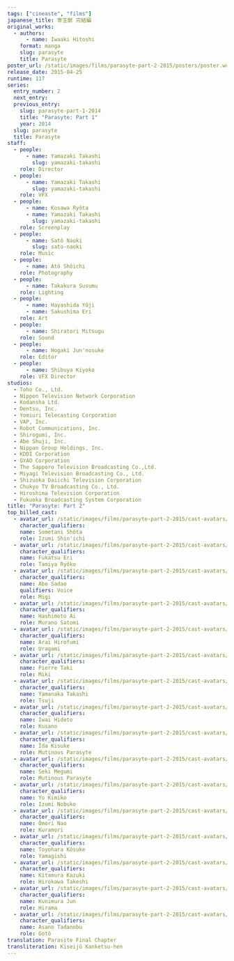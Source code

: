 ```yaml
---
tags: ["cineaste", "films"]
japanese_title: 寄生獣 完結編
original_works:
  - authors:
      - name: Iwaaki Hitoshi
    format: manga
    slug: parasyte
    title: Parasyte
poster_url: /static/images/films/parasyte-part-2-2015/posters/poster.webp
release_date: 2015-04-25
runtime: 117
series:
  entry_number: 2
  next_entry:
  previous_entry:
    slug: parasyte-part-1-2014
    title: "Parasyte: Part 1"
    year: 2014
  slug: parasyte
  title: Parasyte
staff:
  - people:
      - name: Yamazaki Takashi
        slug: yamazaki-takashi
    role: Director
  - people:
      - name: Yamazaki Takashi
        slug: yamazaki-takashi
    role: VFX
  - people:
      - name: Kosawa Ryôta
      - name: Yamazaki Takashi
        slug: yamazaki-takashi
    role: Screenplay
  - people:
      - name: Satô Naoki
        slug: sato-naoki
    role: Music
  - people:
      - name: Atô Shôichi
    role: Photography
  - people:
      - name: Takakura Susumu
    role: Lighting
  - people:
      - name: Hayashida Yûji
      - name: Sakushima Eri
    role: Art
  - people:
      - name: Shiratori Mitsugu
    role: Sound
  - people:
      - name: Hogaki Jun'nosuke
    role: Editor
  - people:
      - name: Shibuya Kiyoko
    role: VFX Director
studios:
  - Toho Co., Ltd.
  - Nippon Television Network Corporation
  - Kodansha Ltd.
  - Dentsu, Inc.
  - Yomiuri Telecasting Corporation
  - VAP, Inc.
  - Robot Communications, Inc.
  - Shirogumi, Inc.
  - Abe Shuji, Inc.
  - Nippan Group Holdings, Inc.
  - KDDI Corporation
  - GYAO Corporation
  - The Sapporo Television Broadcasting Co.,Ltd.
  - Miyagi Television Broadcasting Co., Ltd.
  - Shizuoka Daiichi Television Corporation
  - Chukyo TV Broadcasting Co., Ltd.
  - Hiroshima Television Corporation
  - Fukuoka Broadcasting System Corporation
title: "Parasyte: Part 2"
top_billed_cast:
  - avatar_url: /static/images/films/parasyte-part-2-2015/cast-avatars/shota-sometani-0.webp
    character_qualifiers:
    name: Sometani Shôta
    role: Izumi Shin'ichi
  - avatar_url: /static/images/films/parasyte-part-2-2015/cast-avatars/eri-fukatsu-0.webp
    character_qualifiers:
    name: Fukatsu Eri
    role: Tamiya Ryôko
  - avatar_url: /static/images/films/parasyte-part-2-2015/cast-avatars/sadawo-abe-0.webp
    character_qualifiers:
    name: Abe Sadao
    qualifiers: Voice
    role: Migi
  - avatar_url: /static/images/films/parasyte-part-2-2015/cast-avatars/ai-hashimoto-0.webp
    character_qualifiers:
    name: Hashimoto Ai
    role: Murano Satomi
  - avatar_url: /static/images/films/parasyte-part-2-2015/cast-avatars/hirofumi-arai-0.webp
    character_qualifiers:
    name: Arai Hirofumi
    role: Uragami
  - avatar_url: /static/images/films/parasyte-part-2-2015/cast-avatars/pierre-taki-0.webp
    character_qualifiers:
    name: Pierre Taki
    role: Miki
  - avatar_url: /static/images/films/parasyte-part-2-2015/cast-avatars/takashi-yamanaka-0.webp
    character_qualifiers:
    name: Yamanaka Takashi
    role: Tsuji
  - avatar_url: /static/images/films/parasyte-part-2-2015/cast-avatars/hideto-iwai-0.webp
    character_qualifiers:
    name: Iwai Hideto
    role: Kusano
  - avatar_url: /static/images/films/parasyte-part-2-2015/cast-avatars/kisuke-iida-0.webp
    character_qualifiers:
    name: Îda Kisuke
    role: Mutinous Parasyte
  - avatar_url: /static/images/films/parasyte-part-2-2015/cast-avatars/megumi-seki-0.webp
    character_qualifiers:
    name: Seki Megumi
    role: Mutinous Parasyte
  - avatar_url: /static/images/films/parasyte-part-2-2015/cast-avatars/kimiko-yo-0.webp
    character_qualifiers:
    name: Yo Kimiko
    role: Izumi Nobuko
  - avatar_url: /static/images/films/parasyte-part-2-2015/cast-avatars/nao-omori-0.webp
    character_qualifiers:
    name: Ômori Nao
    role: Kuramori
  - avatar_url: /static/images/films/parasyte-part-2-2015/cast-avatars/kosuke-toyohara-0.webp
    character_qualifiers:
    name: Toyohara Kôsuke
    role: Yamagishi
  - avatar_url: /static/images/films/parasyte-part-2-2015/cast-avatars/kazuki-kitamura-0.webp
    character_qualifiers:
    name: Kitamura Kazuki
    role: Hirokawa Takeshi
  - avatar_url: /static/images/films/parasyte-part-2-2015/cast-avatars/jun-kunimura-0.webp
    character_qualifiers:
    name: Kunimura Jun
    role: Hirama
  - avatar_url: /static/images/films/parasyte-part-2-2015/cast-avatars/tadanobu-asano-0.webp
    character_qualifiers:
    name: Asano Tadanobu
    role: Gotô
translation: Parasite Final Chapter
transliteration: Kiseijû Kanketsu-hen
---
```

